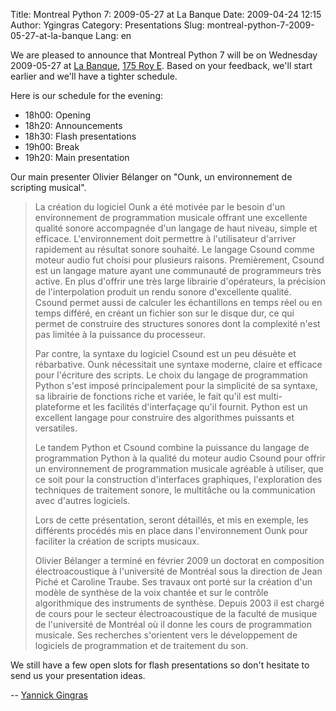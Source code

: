 Title: Montreal Python 7: 2009-05-27 at La Banque
Date: 2009-04-24 12:15
Author: Ygingras
Category: Presentations
Slug: montreal-python-7-2009-05-27-at-la-banque
Lang: en

We are pleased to announce that Montreal Python 7 will be on Wednesday
2009-05-27 at [La Banque][], [175 Roy E][]. Based on your feedback,
we'll start earlier and we'll have a tighter schedule.

Here is our schedule for the evening:

-   18h00: Opening
-   18h20: Announcements
-   18h30: Flash presentations
-   19h00: Break
-   19h20: Main presentation

Our main presenter Olivier Bélanger on "Ounk, un environnement de
scripting musical".

> La création du logiciel Ounk a été motivée par le besoin d'un
> environnement de programmation musicale offrant une excellente qualité
> sonore accompagnée d'un langage de haut niveau, simple et efficace.
> L'environnement doit permettre à l'utilisateur d'arriver rapidement au
> résultat sonore souhaité. Le langage Csound comme moteur audio fut
> choisi pour plusieurs raisons. Premièrement, Csound est un langage
> mature ayant une communauté de programmeurs très active. En plus
> d'offrir une très large librairie d'opérateurs, la précision de
> l'interpolation produit un rendu sonore d'excellente qualité. Csound
> permet aussi de calculer les échantillons en temps réel ou en temps
> différé, en créant un fichier son sur le disque dur, ce qui permet de
> construire des structures sonores dont la complexité n'est pas limitée
> à la puissance du processeur.
>
> Par contre, la syntaxe du logiciel Csound est un peu désuète et
> rébarbative. Ounk nécessitait une syntaxe moderne, claire et efficace
> pour l'écriture des scripts. Le choix du langage de programmation
> Python s'est imposé principalement pour la simplicité de sa syntaxe,
> sa librairie de fonctions riche et variée, le fait qu'il est
> multi-plateforme et les facilités d'interfaçage qu'il fournit. Python
> est un excellent langage pour construire des algorithmes puissants et
> versatiles.
>
> Le tandem Python et Csound combine la puissance du langage de
> programmation Python à la qualité du moteur audio Csound pour offrir
> un environnement de programmation musicale agréable à utiliser, que ce
> soit pour la construction d'interfaces graphiques, l'exploration des
> techniques de traitement sonore, le multitâche ou la communication
> avec d'autres logiciels.
>
> Lors de cette présentation, seront détaillés, et mis en exemple, les
> différents procédés mis en place dans l'environnement Ounk pour
> faciliter la création de scripts musicaux.
>
> Olivier Bélanger a terminé en février 2009 un doctorat en composition
> électroacoustique à l'université de Montréal sous la direction de Jean
> Piché et Caroline Traube. Ses travaux ont porté sur la création d'un
> modèle de synthèse de la voix chantée et sur le contrôle algorithmique
> des instruments de synthèse. Depuis 2003 il est chargé de cours pour
> le secteur électroacoustique de la faculté de musique de l'université
> de Montréal où il donne les cours de programmation musicale. Ses
> recherches s'orientent vers le développement de logiciels de
> programmation et de traitement du son.

We still have a few open slots for flash presentations so don't hesitate
to send us your presentation ideas.

-- [Yannick Gingras][]

  [La Banque]: http://labanque.ca/
  [175 Roy E]: http://maps.google.ca/maps?f=q&hl=fr&geocode=&q=175+rue+Roy+e,+Montr%C3%A9al&sll=49.891235,-97.15369&sspn=32.875467,90.615234&ie=UTF8&ll=45.517068,-73.57456&spn=0.00869,0.022123&z=16&iwloc=addr
  [Yannick Gingras]: http://ygingras.net
